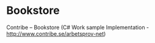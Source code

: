 # Bookstore
Contribe – Bookstore (C# Work sample Implementation - http://www.contribe.se/arbetsprov-net)
